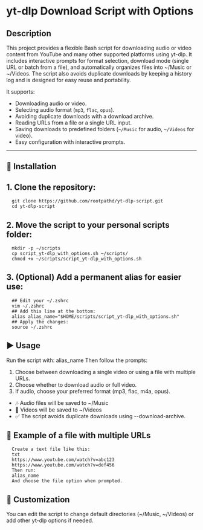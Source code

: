 # yt-dlp Download Script with Options

## Description

This project provides a flexible Bash script for downloading audio or video content from YouTube and many other supported platforms using yt-dlp.
It includes interactive prompts for format selection, download mode (single URL or batch from a file), and automatically organizes files into ~/Music or ~/Videos.
The script also avoids duplicate downloads by keeping a history log and is designed for easy reuse and portability.

It supports:

- Downloading audio or video.
- Selecting audio format (`mp3`, `flac`, `opus`).
- Avoiding duplicate downloads with a download archive.
- Reading URLs from a file or a single URL input.
- Saving downloads to predefined folders (`~/Music` for audio, `~/Videos` for video).
- Easy configuration with interactive prompts.

---
## 📁 Installation
## 1. Clone the repository:
      git clone https://github.com/rootpathd/yt-dlp-script.git
      cd yt-dlp-script
      
## 2. Move the script to your personal scripts folder:
      mkdir -p ~/scripts
      cp script_yt-dlp_with_options.sh ~/scripts/
      chmod +x ~/scripts/script_yt-dlp_with_options.sh
   
## 3. (Optional) Add a permanent alias for easier use:
      ## Edit your ~/.zshrc
      vim ~/.zshrc
      ## Add this line at the bottom:
      alias alias_name="$HOME/scripts/script_yt-dlp_with_options.sh"
      ## Apply the changes:
      source ~/.zshrc

## ▶️ Usage
Run the script with:
alias_name
Then follow the prompts:
1. Choose between downloading a single video or using a file with multiple URLs.
2. Choose whether to download audio or full video.
3. If audio, choose your preferred format (mp3, flac, m4a, opus).
  - 🎶 Audio files will be saved to ~/Music
  - 🎥 Videos will be saved to ~/Videos
  - ✅ The script avoids duplicate downloads using --download-archive.

## 📄 Example of a file with multiple URLs
      Create a text file like this:
      txt
      https://www.youtube.com/watch?v=abc123
      https://www.youtube.com/watch?v=def456
      Then run:
      alias_name
      And choose the file option when prompted.

## 🔧 Customization
You can edit the script to change default directories (~/Music, ~/Videos) or add other yt-dlp options if needed.
